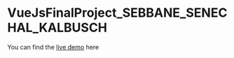 # VueJsFinalProject_SEBBANE_SENECHAL_KALBUSCH

You can find the [live demo](https://ykfly.github.io/VueJsFinalProject_SEBBANE_SENECHAL_KALBUSCH/) here
